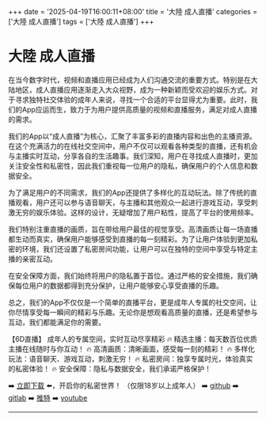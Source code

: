 +++
date = '2025-04-19T16:00:11+08:00'
title = '大陸 成人直播'
categories = ['大陸 成人直播']
tags = ['大陸 成人直播']
+++

# 大陸 成人直播

在当今数字时代，视频和直播应用已经成为人们沟通交流的重要方式。特别是在大陆地区，成人直播应用逐渐走入大众视野，成为一种新颖而受欢迎的娱乐方式。对于寻求独特社交体验的成年人来说，寻找一个合适的平台显得尤为重要。此时，我们的App应运而生，致力于为用户提供高质量的视频和直播服务，满足对成人直播的需求。

我们的App以“成人直播”为核心，汇聚了丰富多彩的直播内容和出色的主播资源。在这个充满活力的在线社交空间中，用户不仅可以观看各种类型的直播，还有机会与主播实时互动，分享各自的生活趣事。我们深知，用户在寻找成人直播时，更加关注安全性和私密性，因此我们重视每一位用户的隐私，确保用户的个人信息和数据安全。

为了满足用户的不同需求，我们的App还提供了多样化的互动玩法。除了传统的直播观看，用户还可以参与语音聊天，与主播和其他观众一起进行游戏互动，享受刺激无穷的娱乐体验。这样的设计，无疑增加了用户粘性，提高了平台的使用频率。

我们特别注重直播的画质，旨在带给用户最佳的视觉享受。高清画质让每一场直播都生动而真实，确保用户能够感受到直播的每一刻精彩。为了让用户体验到更加私密的环境，我们还设置了私密房间功能，让用户可以在独特的空间中享受与特定主播的亲密互动。

在安全保障方面，我们始终将用户的隐私置于首位。通过严格的安全措施，我们确保每位用户的数据都得到充分保护，让用户能够安心享受直播的乐趣。

总之，我们的App不仅仅是一个简单的直播平台，更是成年人专属的社交空间，让你尽情享受每一瞬间的精彩与乐趣。无论你是想观看高质量的直播，还是希望参与互动，我们都能满足你的需要。

【6D直播】
成年人的专属空间，实时互动尽享精彩
🔥 精选主播：每天数百位优质主播在线随时与你互动！
🔥 高清画质：清晰画面，感受每一刻的精彩！
🔥 多样化玩法：语音聊天、游戏互动，刺激无穷！
🔥 私密房间：独享专属时光，体验真实的私密体验！
🔥 安全保障：隐私与数据安全，我们承诺严格保护！

➡️ [立即下载](https://down123.s3.ap-east-1.amazonaws.com/down/down.html?channelCode=blog) ⬅️，开启你的私密世界！ （仅限18岁以上成年人）
➡️ [github](https://aldult-live.github.io/)
➡️ [gitlab](https://seo-09598d.gitlab.io/)
➡️ [推特](https://x.com/wegame33)
➡️ [youtube](https://www.youtube.com/@6Dlive)

---
